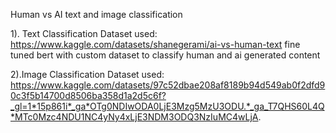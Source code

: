 Human vs AI text and image classification

1). Text Classification
Dataset used: https://www.kaggle.com/datasets/shanegerami/ai-vs-human-text
fine tuned bert with custom dataset to classify human and ai generated content

2).Image Classification
Dataset used: https://www.kaggle.com/datasets/97c52dbae208af8189b94d549ab0f2dfd90c3f5b14700d8506ba358d1a2d5c6f?_gl=1*15p861i*_ga*OTg0NDIwODA0LjE3Mzg5MzU3ODU.*_ga_T7QHS60L4Q*MTc0Mzc4NDU1NC4yNy4xLjE3NDM3ODQ3NzIuMC4wLjA.